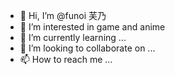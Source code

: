 - 👋 Hi, I’m @funoi 芙乃
- 👀 I’m interested in game and anime
- 🌱 I’m currently learning ...
- 💞️ I’m looking to collaborate on ...
- 📫 How to reach me ...

<!---
funoi/funoi is a ✨ special ✨ repository because its `README.md` (this file) appears on your GitHub profile.
You can click the Preview link to take a look at your changes.
--->
